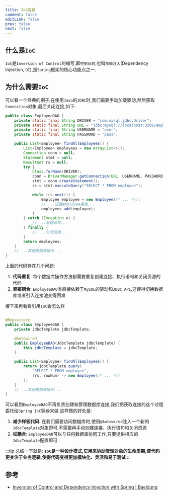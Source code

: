 ```yaml
---
title: IoC容器
comment: false
editLink: false
prev: false
next: false
---
```


## 什么是`IoC`

`IoC`是`Inversion of Control`的缩写,即`控制反转`,也叫`依赖注入`(Dependency Injection, `DI`),是`Spring`框架的核心功能点之一.

## 为什么需要`IoC`

可以看一个经典的例子,在使用`Java`的`JDBC`时,我们需要手动加载驱动,然后获取`Connection`对象,最后关闭连接,如下:

```java
public class EmployeeDAO {
    private static final String DRIVER = "com.mysql.jdbc.Driver";
    private static final String URL = "jdbc:mysql://localhost:3306/employees";
    private static final String USERNAME = "user";
    private static final String PASSWORD = "pass";

    public List<Employee> findAllEmployees() {
        List<Employee> employees = new ArrayList<>();
        Connection conn = null;
        Statement stmt = null;
        ResultSet rs = null;
        try {
            Class.forName(DRIVER);
            conn = DriverManager.getConnection(URL, USERNAME, PASSWORD);
            stmt = conn.createStatement();
            rs = stmt.executeQuery("SELECT * FROM employee");

            while (rs.next()) {
                Employee employee = new Employee(/* ... */);
                // ...设置employee属性...
                employees.add(employee);
            }
        } catch (Exception e) {
            // ...处理异常...
        } finally {
            // ...关闭资源...
        }
        return employees;
    }
    // ...其他数据库操作...
}
```

上面的代码存在几个问题:

1. **代码重复**: 每个数据库操作方法都需要重复创建连接、执行语句和关闭资源的代码
2. **紧密耦合**: `EmployeeDAO`类直接依赖于`MySQL`的驱动和`JDBC API`,这使得切换数据库或者引入连接池变得困难


接下来再看看引用`IoC`会怎么样

```java

@Repository
public class EmployeeDAO {
    private JdbcTemplate jdbcTemplate;

    @Autowired
    public EmployeeDAO(JdbcTemplate jdbcTemplate) {
        this.jdbcTemplate = jdbcTemplate;
    }

    public List<Employee> findAllEmployees() {
        return jdbcTemplate.query(
            "SELECT * FROM employee",
            (rs, rowNum) -> new Employee(/* ... */)
        );
    }
    // ...其他数据库操作...
}
```

可以看到`EmployeeDAO`不再负责创建和管理数据库连接,我们把获取连接的这个过程委托给`Spring IoC`容器来做.这样做的好处是:

1. **减少样板代码**: 在我们需要访问数据库时,使用`@Autowired`注入一个新的`JdbcTemplate`对象即可,不需要再手动创建连接、执行语句和关闭资源
2. **松耦合**: `EmployeeDAO`可以与任何数据库协同工作,只要提供相应的`JdbcTemplate`配置即可

:::tip
总结一下就是: **`IoC`是一种设计模式,它用来协助管理对象的生命周期,使代码更关注于业务逻辑,使得代码变得更加模块化、灵活和易于测试**
:::


## 参考

* [Inversion of Control and Dependency Injection with Spring | Baeldung](https://www.baeldung.com/inversion-control-and-dependency-injection-in-spring)
